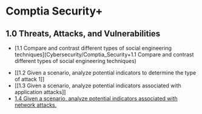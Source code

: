 # Comptia Security+
## 1.0 Threats, Attacks, and Vulnerabilities
- [1.1 Compare and contrast different types of social engineering techniques](Cybersecurity/Comptia_Security+1.1 Compare and contrast different types of social engineering techniques)
+ [[1.2 Given a scenario, analyze potential indicators to determine the type of attack 1]]
+ [[1.3 Given a scenario, analyze potential indicators associated with application attacks]]
+ [1.4 Given a scenario, analyze potential indicators associated with network attacks.](1.4_Given_a_scenario,_analyze_potential_indicators_associated_with_network_attacks..md)


